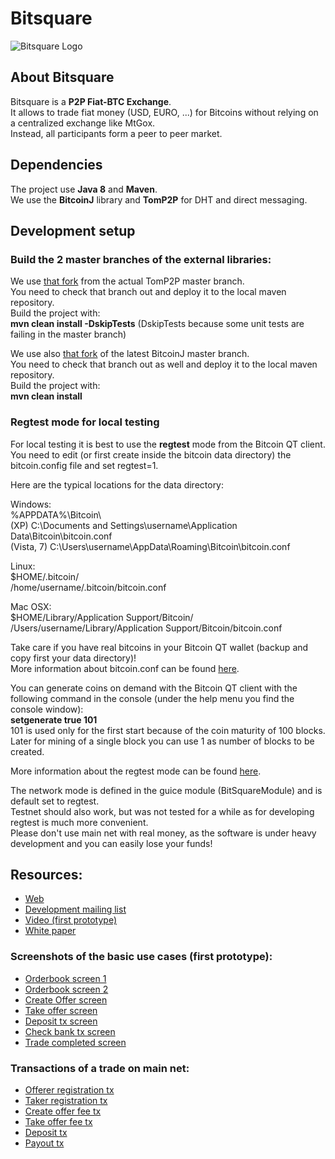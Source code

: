 # Bitsquare
![Bitsquare Logo](http://bitsquare.io/images/logo.png)

## About Bitsquare
Bitsquare is a **P2P Fiat-BTC Exchange**.   
It allows to trade fiat money (USD, EURO, ...) for Bitcoins without relying on a centralized exchange like MtGox.  
Instead, all participants form a peer to peer market.

## Dependencies
The project use **Java 8** and **Maven**.  
We use the **BitcoinJ** library and **TomP2P** for DHT and direct messaging.

## Development setup

### Build the 2 master branches of the external libraries:

We use [that fork](https://github.com/bitsquare/TomP2P) from the actual TomP2P master branch.  
You need to check that branch out and deploy it to the local maven repository.  
Build the project with:  
**mvn clean install -DskipTests**  (DskipTests because some unit tests are failing in the master branch)

We use also [that fork](https://github.com/bitsquare/bitcoinj) of the latest BitcoinJ master branch.  
You need to check that branch out as well and deploy it to the local maven repository.  
Build the project with:  
**mvn clean install**


### Regtest mode for local testing  
For local testing it is best to use the **regtest** mode from the Bitcoin QT client.  
You need to edit (or first create inside the bitcoin data directory) the bitcoin.config file and set regtest=1.  

Here are the typical locations for the data directory:

Windows:  
%APPDATA%\Bitcoin\  
(XP) C:\Documents and Settings\username\Application Data\Bitcoin\bitcoin.conf  
(Vista, 7) C:\Users\username\AppData\Roaming\Bitcoin\bitcoin.conf  

Linux:  
$HOME/.bitcoin/  
/home/username/.bitcoin/bitcoin.conf  

Mac OSX:  
$HOME/Library/Application Support/Bitcoin/  
/Users/username/Library/Application Support/Bitcoin/bitcoin.conf  

Take care if you have real bitcoins in your Bitcoin QT wallet (backup and copy first your data directory)!  
More information about bitcoin.conf can be found [here](https://en.bitcoin.it/wiki/Running_Bitcoin).

You can generate coins on demand with the Bitcoin QT client with the following command in the console (under the help menu you find the console window):  
**setgenerate true 101**  
101 is used only for the first start because of the coin maturity of 100 blocks. Later for mining of a single block you can use 1 as number of blocks to be created.

More information about the regtest mode can be found [here](https://bitcoinj.github.io/testing).  

The network mode is defined in the guice module (BitSquareModule) and is default set to regtest.  
Testnet should also work, but was not tested for a while as for developing regtest is much more convenient.  
Please don't use main net with real money, as the software is under heavy development and you can easily lose your funds!


## Resources:
* [Web](http://bitsquare.io)
* [Development mailing list](https://groups.google.com/forum/#!forum/bitsquare)
* [Video (first prototype)](https://www.youtube.com/watch?v=ByfnzJzi0bo)
* [White paper](https://docs.google.com/document/d/1d3EiWZdaM89-P6MVhS53unXv2-pDpSFsN3W4kCGXKgY/edit)


### Screenshots of the basic use cases (first prototype):
* [Orderbook screen 1](https://github.com/bitsquare/bitsquare/tree/master/screenshots/orderbook1.png)
* [Orderbook screen 2](https://github.com/bitsquare/bitsquare/tree/master/screenshots/orderbook2.png)
* [Create Offer screen](https://github.com/bitsquare/bitsquare/tree/master/screenshots/create_offer_2.png)
* [Take offer screen](https://github.com/bitsquare/bitsquare/tree/master/screenshots/take_offer.png)
* [Deposit tx screen](https://github.com/bitsquare/bitsquare/tree/master/screenshots/deposit_conf.png)
* [Check bank tx screen](https://github.com/bitsquare/bitsquare/tree/master/screenshots/bank_tx_inited.png)
* [Trade completed screen](https://github.com/bitsquare/bitsquare/tree/master/screenshots/trade_complete.png)


### Transactions of a trade on main net:
* [Offerer registration tx](https://blockchain.info/de/tx/06ea3c2a5fb79f622d3e3def7c6a20274274fcbf9ec69b95bdfe9b347bbbdf76)
* [Taker registration tx](https://blockchain.info/tx/8352ab9fe78593f48ef70d414d494ebd614d99fab147d0342910525e9284ba8f)
* [Create offer fee tx](https://blockchain.info/tx/24f4d229edace44d9123628363a16cd7041f5d34ba6bef812807b9be03a64692)
* [Take offer fee tx](https://blockchain.info/tx/06ea3c2a5fb79f622d3e3def7c6a20274274fcbf9ec69b95bdfe9b347bbbdf76)
* [Deposit tx](https://blockchain.info/de/tx/98c6ae55963022871216a6a124c1e1ed7f6308560e76b72617b6b54cf50ef412)
* [Payout tx](https://blockchain.info/tx/498e2c299ca991b27f61b63fb6ee457819ee9e33ee5a1d250fde47eb15199adc)
